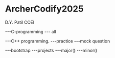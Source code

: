 # ArcherCodify2025
D.Y. Patil COEI


---C-programming
--- all

---C++ programming.
---practice
---mock question

---bootstrap
---projects
---major()
---minor()
